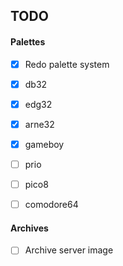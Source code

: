 ## TODO

#### Palettes
- [x] Redo palette system

- [x] db32
- [x] edg32
- [x] arne32
- [x] gameboy
- [ ] prio
- [ ] pico8
- [ ] comodore64

#### Archives
- [ ] Archive server image